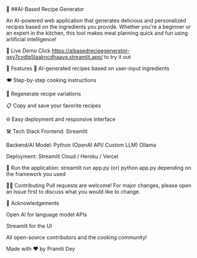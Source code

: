 🍳 ##AI-Based Recipe Generator

An AI-powered web application that generates delicious and personalized recipes based on the ingredients you provide. Whether you're a beginner or an expert in the kitchen, this tool makes meal planning quick and fun using artificial intelligence!

🔗 Live Demo
Click https://aibasedrecipegenerator-gxy7cydlq5laakncdhaavq.streamlit.app/ to try it out

📌 Features
🧠 AI-generated recipes based on user-input ingredients

🍽️ Step-by-step cooking instructions

🔁 Regenerate recipe variations

📋 Copy and save your favorite recipes

🌐 Easy deployment and responsive interface

🛠️ Tech Stack
Frontend: Streamlit 

Backend/AI Model: Python (OpenAI API/ Custom LLM) Ollama

Deployment: Streamlit Cloud / Heroku / Vercel 

🚀 Run the application:
streamlit run app.py (or) python app.py depending on the framework you used

🙋‍♀️ Contributing
Pull requests are welcome! For major changes, please open an issue first to discuss what you would like to change.


🙌 Acknowledgements

Open AI for language model APIs

Streamlit for the UI

All open-source contributors and the cooking community!

Made with ❤️ by Pramiti Dey
